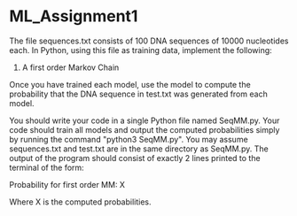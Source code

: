 # ML_Assignment1
The file sequences.txt consists of 100 DNA sequences of 10000 nucleotides each. In Python, using this file as training data, implement the following:

1. A first order Markov Chain

Once you have trained each model, use the model to compute the probability that the DNA sequence in test.txt was generated from each model.

You should write your code in a single Python file named SeqMM.py. Your code should train all models and output the computed probabilities simply by running the command "python3 SeqMM.py". You may assume sequences.txt and test.txt are in the same directory as SeqMM.py. The output of the program should consist of exactly 2 lines printed to the terminal of the form:

Probability for first order MM: X

Where X is the computed probabilities.
